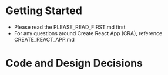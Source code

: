 # Getting Started

- Please read the PLEASE_READ_FIRST.md first
- For any questions around Create React App (CRA), reference CREATE_REACT_APP.md

# Code and Design Decisions

<!-- Please document your code & design decisions here. -->

